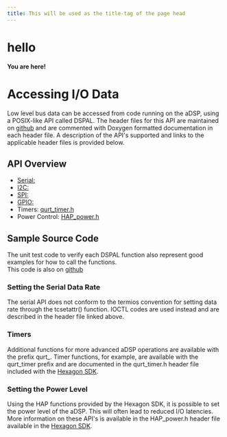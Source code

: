 ```yaml
---
title: This will be used as the title-tag of the page head
---
```


hello
=====

**You are here!**
# Accessing I/O Data
Low level bus data can be accessed from code running on the aDSP, using a POSIX-like API called DSPAL.  The header files for this API are maintained
on [github](https://github.com/ATLFlight/dspal) and are commented with Doxygen formatted documentation in each header file.  A description of the API's supported
and links to the applicable header files is provided below. 

## API Overview
* [Serial:](https://github.com/ATLFlight/dspal/blob/master/include/dev_fs_lib_serial.h)
* [I2C:](https://github.com/ATLFlight/dspal/blob/master/include/dev_fs_lib_i2c.h)
* [SPI:](https://github.com/ATLFlight/dspal/blob/master/include/dev_fs_lib_spi.h) 
* [GPIO:](https://github.com/ATLFlight/dspal/blob/master/include/dev_fs_lib_gpio.h)
* Timers: [qurt_timer.h](https://developer.qualcomm.com/software/hexagon-dsp-sdk/tools)
* Power Control: [HAP_power.h](https://developer.qualcomm.com/software/hexagon-dsp-sdk/tools)

## Sample Source Code
The unit test code to verify each DSPAL function also represent good examples for how to call the functions.  
This code is also on [github](https://github.com/ATLFlight/dspal/tree/master/test/dspal_tester)

### Setting the Serial Data Rate
The serial API does not conform to the termios convention for setting data rate through the tcsetattr() function.  IOCTL codes are used instead and are
described in the header file linked above.

### Timers
Additional functions for more advanced aDSP operations are available with the prefix qurt_.  Timer functions, for example, are available with the qurt_timer prefix
and are documented in the qurt_timer.h header file included with the [Hexagon SDK](https://developer.qualcomm.com/software/hexagon-dsp-sdk/tools).

### Setting the Power Level
Using the HAP functions provided by the Hexagon SDK, it is possible to set the power level of the aDSP.  This will often lead to reduced I/O latencies.
More information on these API's is available in the HAP_power.h header file available in the [Hexagon SDK](https://developer.qualcomm.com/software/hexagon-dsp-sdk/tools).

